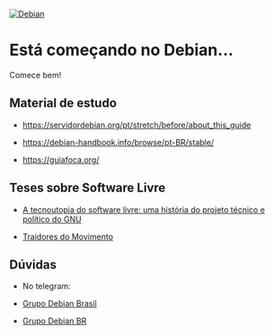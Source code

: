[![Debian](https://www.debian.org/logos/openlogo.svg "Site Oficial")](https://www.debian.org/)

# Está começando no Debian...

Comece bem!

## Material de estudo

- <https://servidordebian.org/pt/stretch/before/about_this_guide>

- <https://debian-handbook.info/browse/pt-BR/stable/>

- <https://guiafoca.org/>

## Teses sobre Software Livre

- [A tecnoutopia do software livre: uma história do projeto técnico e político do GNU](https://www.teses.usp.br/teses/disponiveis/8/8138/tde-31032014-111738/pt-br.php)

- [Traidores do Movimento](http://repositorio.unicamp.br/jspui/handle/REPOSIP/280201)

## Dúvidas

   - No telegram:

   - [Grupo Debian Brasil](https://t.me/debianbrasil)

   - [Grupo Debian BR](https://t.me/debianbr)


